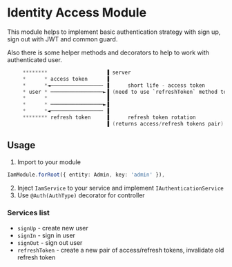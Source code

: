 # Identity Access Module

This module helps to implement basic authentication strategy with sign up, sign out with JWT and common guard.

Also there is some helper methods and decorators to help to work with authenticated user.

```s
     ********                   ▐ server
     *      * access token      ▐
     *      *◄───────────────── ▐      short life - access token
     * user * ─────────────────►▐ (need to use `refreshToken` method to take a new one)
     *      *                   ▐
     *      * ─────────────────►▐
     *      *◄───────────────── ▐
     ******** refresh token     ▐      refresh token rotation
                                ▐ (returns access/refresh tokens pair)
```

## Usage

1. Import to your module

```typescript
IamModule.forRoot({ entity: Admin, key: 'admin' }),
```

2. Inject `IamService` to your service and implement `IAuthenticationService`
3. Use `@Auth(AuthType)` decorator for controller


### Services list

* `signUp` - create new user
* `signIn` - sign in user
* `signOut` - sign out user
* `refreshToken` - create a new pair of access/refresh tokens, invalidate old refresh token
